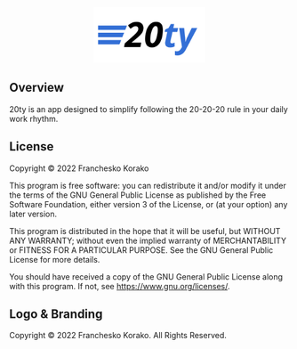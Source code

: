 <p align="center">
    <img width="200" src="images/logo.svg"/>
</p>

## Overview

20ty is an app designed to simplify following the 20-20-20 rule
in your daily work rhythm.

## License

Copyright © 2022  Franchesko Korako

This program is free software: you can redistribute it and/or modify it
under the terms of the GNU General Public License as published by the Free Software Foundation,
either version 3 of the License, or (at your option) any later version.

This program is distributed in the hope that it will be useful, but WITHOUT ANY WARRANTY;
without even the implied warranty of MERCHANTABILITY or FITNESS FOR A PARTICULAR PURPOSE.
See the GNU General Public License for more details.

You should have received a copy of the GNU General Public License along with this program.
If not, see <https://www.gnu.org/licenses/>. 

## Logo & Branding

Copyright © 2022 Franchesko Korako. All Rights Reserved.
